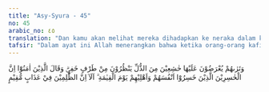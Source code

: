 ```yaml
---
title: "Asy-Syura - 45"
no: 45
arabic_no: ٤٥
translation: "Dan kamu akan melihat mereka dihadapkan ke neraka dalam keadaan tertunduk karena (merasa) hina, mereka melihat dengan pandangan yang lesu. Dan orang-orang yang beriman berkata, “Sesungguhnya orang-orang yang rugi ialah orang-orang yang merugikan diri mereka sendiri dan keluarganya pada hari Kiamat.” Ingatlah, sesungguhnya orang-orang zalim itu berada dalam azab yang kekal."
tafsir: "Dalam ayat ini Allah menerangkan bahwa ketika orang-orang kafir ini dihadapkan ke neraka, mereka sangat takut dan merasa hina karena mereka tahu dan yakin bahwa itu adalah akibat dari pelanggaran-pelanggaran dan dosa yang telah dilakukannya, mereka mengetahui kebesaran serta kekuasaan Tuhan yang telah didurhakainya. Mereka tidak dapat menatap api neraka yang menyala-nyala itu, mereka melihatnya dengan lirikan mata yang penuh kelesuan, sama halnya dengan orang yang digiring untuk dibunuh ketika ia melihat pedang yang mengkilat yang akan menghabiskan nyawanya. Dia tidak akan mampu menatap pedang itu, tetapi dia melihatnya dengan lirik mata dan dalam keadaan lesu dan mencuri-curi penglihatan.\n\nDi kala itu orang-orang mukmin berkata, \"Sesungguhnya orang-orang yang merugi ialah orang-orang yang telah menganiaya dirinya sendiri sehingga mereka dimasukkan ke dalam neraka dan tidak memperoleh sedikit pun nikmat dan kesenangan yang abadi di dalam surga; mereka dipisahkan dengan orang yang disayanginya, sahabat-sahabatnya, dan familinya.\" Ini adalah suatu kerugian yang tak ada taranya. \n\nPada akhir ayat ini dijelaskan bahwa orang-orang kafir akan berada dalam siksaan yang berkepanjangan yang tak ada habis-habisnya. Tidak ada jalan bagi mereka untuk lepas dan menghindar dari siksaan itu."
---
```


وَتَرٰىهُمْ يُعْرَضُوْنَ عَلَيْهَا خٰشِعِيْنَ مِنَ الذُّلِّ يَنْظُرُوْنَ مِنْ طَرْفٍ خَفِيٍّۗ وَقَالَ الَّذِيْنَ اٰمَنُوْٓا اِنَّ الْخٰسِرِيْنَ الَّذِيْنَ خَسِرُوْٓا اَنْفُسَهُمْ وَاَهْلِيْهِمْ يَوْمَ الْقِيٰمَةِ ۗ اَلَآ اِنَّ الظّٰلِمِيْنَ فِيْ عَذَابٍ مُّقِيْمٍ 
